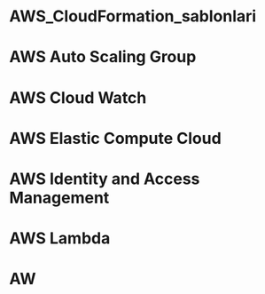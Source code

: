 # AWS_CloudFormation_sablonlari
# AWS Auto Scaling Group
# AWS Cloud Watch
# AWS Elastic Compute Cloud
# AWS Identity and Access Management
# AWS Lambda
# AW